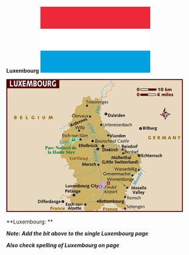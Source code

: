**Luxembourg** ![](/assets/images/nato/lx/image1.png)

![](/assets/images/nato/lx/image2.jpg)

**Luxembourg: **

***Note: Add the bit above to the single Luxembourg page***

***Also check spelling of Luxembourg on page***
